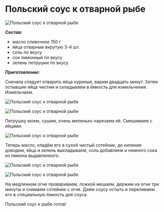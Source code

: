 # Польский соус к отварной рыбе
![Польский соус к отварной рыбе](/images/Kulinar/Sous/poland_souse-06.jpg 'Польский соус к отварной рыбе')

***Состав:***

- масло сливочное 150 г
- яйца отварные вкрутую 3-4 шт.
- соль по вкусу
- сок лимонный по вкусу
- зелень петрушки по вкусу

***Приготовление:***

Сначала следует отварить яйца куриные, варим двадцать минут. Затем остывшие яйца чистим и складываем в ёмкость для измельчения. Измельчаем.

![Польский соус к отварной рыбе](/images/Kulinar/Sous/poland_souse-01.jpg 'Польский соус к отварной рыбе')

![Польский соус к отварной рыбе](/images/Kulinar/Sous/poland_souse-02.jpg 'Польский соус к отварной рыбе')

Петрушку моем, сушим, очень меленько нарезаем её. Смешиваем с яйцами.

![Польский соус к отварной рыбе](/images/Kulinar/Sous/poland_souse-03.jpg 'Польский соус к отварной рыбе')

Теперь масло, кладём его в сухой чистый сотейник, до кипения доводим, яйца и зелень выкладываем, соль добавляем и немного сока из лимона выдавленного.

![Польский соус к отварной рыбе](/images/Kulinar/Sous/poland_souse-04.jpg 'Польский соус к отварной рыбе')

![Польский соус к отварной рыбе](/images/Kulinar/Sous/poland_souse-05.jpg 'Польский соус к отварной рыбе')

На медленном огне провариваем, ложкой мешаем, держим на огне три минуты и снимаем сотейник с огня.
Даём соусу остыть и переливаем его в специальную ёмкость для соуса.

Польский соус к рыбе готов!

